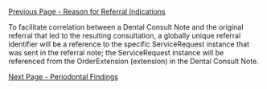 [Previous Page - Reason for Referral Indications](reason_for_referral_indications.html)

To facilitate correlation between a Dental Consult Note and the original referral that led to the resulting consultation, a globally unique referral identifier will be a reference to the specific ServiceRequest instance that was sent in the referral note; the ServiceRequest instance will be referenced from the OrderExtension (extension) in the Dental Consult Note.

 

[Next Page - Periodontal Findings](periodontal_findings.html)